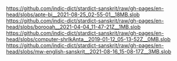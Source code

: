 https://github.com/indic-dict/stardict-sanskrit/raw/gh-pages/en-head/slobs/apte-bi__2021-08-25_02-55-01__18MB.slob  
https://github.com/indic-dict/stardict-sanskrit/raw/gh-pages/en-head/slobs/borooah__2021-04-04_11-47-21Z__1MB.slob  
https://github.com/indic-dict/stardict-sanskrit/raw/gh-pages/en-head/slobs/computer-shrIkAnta__2019-01-12_05-13-52Z__0MB.slob  
https://github.com/indic-dict/stardict-sanskrit/raw/gh-pages/en-head/slobs/mw-english-sanskrit__2021-08-16_15-08-17Z__3MB.slob  
